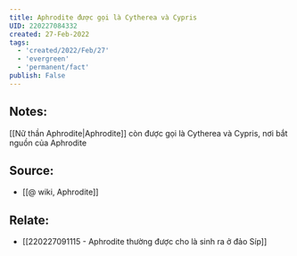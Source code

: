 ```yaml
---
title: Aphrodite được gọi là Cytherea và Cypris
UID: 220227084332
created: 27-Feb-2022
tags:
  - 'created/2022/Feb/27'
  - 'evergreen'
  - 'permanent/fact'
publish: False
---
```

## Notes:
[[Nữ thần Aphrodite|Aphrodite]] còn được gọi là Cytherea và Cypris, nơi bắt nguồn của Aphrodite

## Source:
- [[@ wiki, Aphrodite]]

## Relate:
- [[220227091115 - Aphrodite thường được cho là sinh ra ở đảo Síp]]